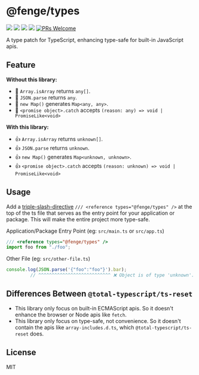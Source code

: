 # @fenge/types

[![](https://img.shields.io/npm/l/@fenge/types.svg)](https://github.com/zanminkian/fenge/blob/main/LICENSE)
[![](https://img.shields.io/npm/v/@fenge/types.svg)](https://www.npmjs.com/package/@fenge/types)
[![](https://img.shields.io/npm/dm/@fenge/types.svg)](https://www.npmjs.com/package/@fenge/types)
[![](https://packagephobia.com/badge?p=@fenge/types)](https://packagephobia.com/result?p=@fenge/types)
[![PRs Welcome](https://img.shields.io/badge/PRs-welcome-brightgreen.svg)](https://makeapullrequest.com)

A type patch for TypeScript, enhancing type-safe for built-in JavaScript apis.

## Feature

**Without this library:**

- 🚨 `Array.isArray` returns `any[]`.
- 🚨 `JSON.parse` returns `any`.
- 🚨 `new Map()` generates `Map<any, any>`.
- 🚨 `<promise object>.catch` accepts `(reason: any) => void | PromiseLike<void>`

**With this library:**

- 👍 `Array.isArray` returns `unknown[]`.
- 👍 `JSON.parse` returns `unknown`.
- 👍 `new Map()` generates `Map<unknown, unknown>`.
- 👍 `<promise object>.catch` accepts `(reason: unknown) => void | PromiseLike<void>`

## Usage

Add a [triple-slash-directive](https://www.typescriptlang.org/docs/handbook/triple-slash-directives.html) `/// <reference types="@fenge/types" />` at the top of the ts file that serves as the entry point for your application or package. This will make the entire project more type-safe.

Application/Package Entry Point (eg: `src/main.ts` or `src/app.ts`)

```ts
/// <reference types="@fenge/types" />
import foo from "./foo";
```

Other File (eg: `src/other-file.ts`)

<!-- prettier-ignore-start -->
```ts
console.log(JSON.parse('{"foo":"foo"}').bar);
         // ^^^^^^^^^^^^^^^^^^^^^^^^^^^ ❌ Object is of type 'unknown'.
```
<!-- prettier-ignore-end -->

## Differences Between `@total-typescript/ts-reset`

- This library only focus on built-in ECMAScript apis. So it doesn't enhance the browser or Node apis like `fetch`.
- This library only focus on type-safe, not convenience. So it doesn't contain the apis like `array-includes.d.ts`, which `@total-typescript/ts-reset` does.

## License

MIT
